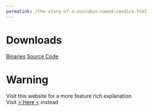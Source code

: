 ```yaml
---
permalink: /the-story-of-a-succubus-named-candice.html
---
```


# Downloads

[Binaries](https://pikakid98-games.github.io/dl/the-story-of-a-succubus-named-candice/bin)
[Source Code](https://pikakid98-games.github.io/dl/the-story-of-a-succubus-named-candice/src)

# Warning
Visit this website for a more feature rich explanation
\
Visit [> Here <](https://pikakid98games.wordpress.com/thestoryofasuccubusnamedcandice) instead